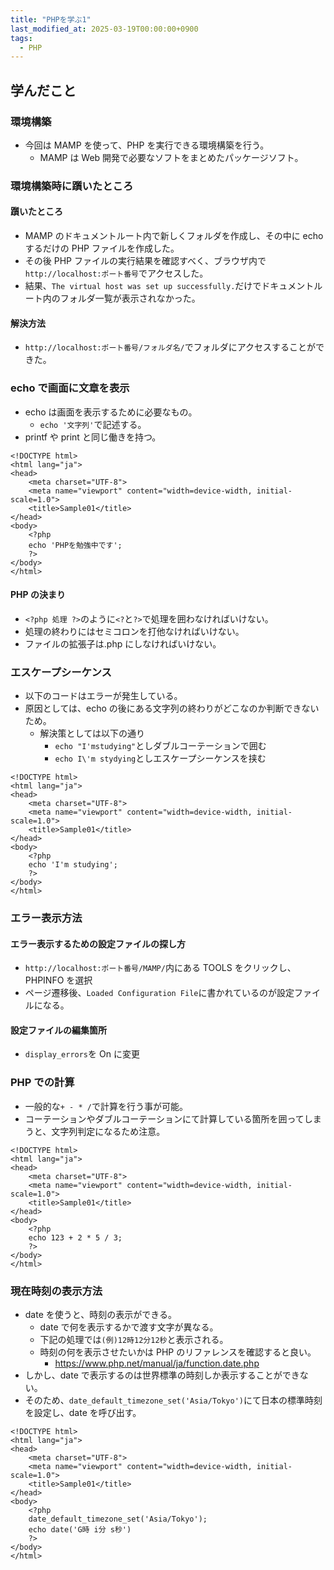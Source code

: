 ```yaml
---
title: "PHPを学ぶ1"
last_modified_at: 2025-03-19T00:00:00+0900
tags:
  - PHP
---
```


## 学んだこと

### 環境構築

- 今回は MAMP を使って、PHP を実行できる環境構築を行う。
  - MAMP は Web 開発で必要なソフトをまとめたパッケージソフト。

### 環境構築時に躓いたところ

#### 躓いたところ

- MAMP のドキュメントルート内で新しくフォルダを作成し、その中に echo するだけの PHP ファイルを作成した。
- その後 PHP ファイルの実行結果を確認すべく、ブラウザ内で`http://localhost:ポート番号`でアクセスした。
- 結果、`The virtual host was set up successfully.`だけでドキュメントルート内のフォルダ一覧が表示されなかった。

#### 解決方法

- `http://localhost:ポート番号/フォルダ名/`でフォルダにアクセスすることができた。

### echo で画面に文章を表示

- echo は画面を表示するために必要なもの。
  - `echo '文字列'`で記述する。
- printf や print と同じ働きを持つ。

```
<!DOCTYPE html>
<html lang="ja">
<head>
    <meta charset="UTF-8">
    <meta name="viewport" content="width=device-width, initial-scale=1.0">
    <title>Sample01</title>
</head>
<body>
    <?php
    echo 'PHPを勉強中です';
    ?>
</body>
</html>

```

#### PHP の決まり

- `<?php 処理 ?>`のように`<?`と`?>`で処理を囲わなければいけない。
- 処理の終わりにはセミコロンを打他なければいけない。
- ファイルの拡張子は.php にしなければいけない。

### エスケープシーケンス

- 以下のコードはエラーが発生している。
- 原因としては、echo の後にある文字列の終わりがどこなのか判断できないため。
  - 解決策としては以下の通り
    - `echo "I'mstudying"`としダブルコーテーションで囲む
    - `echo I\'m stydying`としエスケープシーケンスを挟む

```
<!DOCTYPE html>
<html lang="ja">
<head>
    <meta charset="UTF-8">
    <meta name="viewport" content="width=device-width, initial-scale=1.0">
    <title>Sample01</title>
</head>
<body>
    <?php
    echo 'I'm studying';
    ?>
</body>
</html>
```

### エラー表示方法

#### エラー表示するための設定ファイルの探し方

- `http://localhost:ポート番号/MAMP/`内にある TOOLS をクリックし、PHPINFO を選択
- ページ遷移後、`Loaded Configuration File`に書かれているのが設定ファイルになる。

#### 設定ファイルの編集箇所

- `display_errors`を On に変更

### PHP での計算

- 一般的な`+ - * /`で計算を行う事が可能。
- コーテーションやダブルコーテーションにて計算している箇所を囲ってしまうと、文字列判定になるため注意。

```
<!DOCTYPE html>
<html lang="ja">
<head>
    <meta charset="UTF-8">
    <meta name="viewport" content="width=device-width, initial-scale=1.0">
    <title>Sample01</title>
</head>
<body>
    <?php
    echo 123 + 2 * 5 / 3;
    ?>
</body>
</html>

```

### 現在時刻の表示方法

- date を使うと、時刻の表示ができる。
  - date で何を表示するかで渡す文字が異なる。
  - 下記の処理では`(例)12時12分12秒`と表示される。
  - 時刻の何を表示させたいかは PHP のリファレンスを確認すると良い。
    - https://www.php.net/manual/ja/function.date.php
- しかし、date で表示するのは世界標準の時刻しか表示することができない。
- そのため、`date_default_timezone_set('Asia/Tokyo')`にて日本の標準時刻を設定し、date を呼び出す。

```
<!DOCTYPE html>
<html lang="ja">
<head>
    <meta charset="UTF-8">
    <meta name="viewport" content="width=device-width, initial-scale=1.0">
    <title>Sample01</title>
</head>
<body>
    <?php
    date_default_timezone_set('Asia/Tokyo');
    echo date('G時 i分 s秒')
    ?>
</body>
</html>

```
